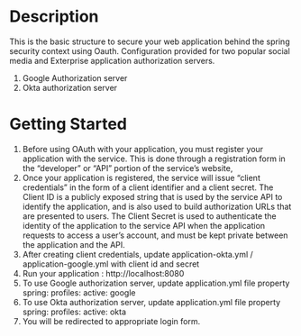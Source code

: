 # Description
This is the basic structure to secure your web application behind the spring security context using Oauth.
Configuration provided for two popular social media and Exterprise application authorization servers.
1. Google Authorization server
2. Okta authorization server

# Getting Started

1. Before using OAuth with your application, you must register your application with the service. This is done through a registration form in the “developer” or “API” portion of the service’s website,
2. Once your application is registered, the service will issue “client credentials” in the form of a client identifier and a client secret. The Client ID is a publicly exposed string that is used by the service API to identify the application, and is also used to build authorization URLs that are presented to users. The Client Secret is used to authenticate the identity of the application to the service API when the application requests to access a user’s account, and must be kept private between the application and the API.
3. After creating client credentials, update application-okta.yml /  application-google.yml with client id and secret
4. Run your application : http://localhost:8080
5. To use Google authorization server, update application.yml file property
      spring:
        profiles:
          active: google
6. To use Okta authorization server, update application.yml file property 
      spring:
         profiles:
          active: okta
7. You will be redirected to appropriate login form.
